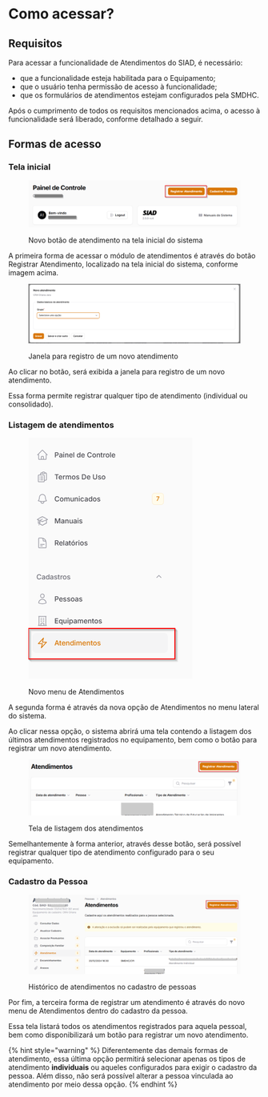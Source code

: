 # Como acessar?

## Requisitos

Para acessar a funcionalidade de Atendimentos do SIAD, é necessário:

* que a funcionalidade esteja habilitada para o Equipamento;
* que o usuário tenha permissão de acesso à funcionalidade;
* que os formulários de atendimentos estejam configurados pela SMDHC.

Após o cumprimento de todos os requisitos mencionados acima, o acesso à funcionalidade será liberado, conforme detalhado a seguir.

## Formas de acesso

### Tela inicial

<figure><img src="../../.gitbook/assets/image (9) (1) (1) (1).png" alt=""><figcaption><p>Novo botão de atendimento na tela inicial do sistema</p></figcaption></figure>

A primeira forma de acessar o módulo de atendimentos é através do botão Registrar Atendimento, localizado na tela inicial do sistema, conforme imagem acima.

<figure><img src="../../.gitbook/assets/image (10) (1) (1).png" alt=""><figcaption><p>Janela para registro de um novo atendimento</p></figcaption></figure>

Ao clicar no botão, será exibida a janela para registro de um novo atendimento.

Essa forma permite registrar qualquer tipo de atendimento (individual ou consolidado).

### Listagem de atendimentos

<figure><img src="../../.gitbook/assets/image (11) (1) (1).png" alt=""><figcaption><p>Novo menu de Atendimentos</p></figcaption></figure>

A segunda forma é através da nova opção de Atendimentos no menu lateral do sistema.

Ao clicar nessa opção, o sistema abrirá uma tela contendo a listagem dos últimos atendimentos registrados no equipamento, bem como o botão para registrar um novo atendimento.

<figure><img src="../../.gitbook/assets/image (12) (1) (1).png" alt=""><figcaption><p>Tela de listagem dos atendimentos</p></figcaption></figure>

Semelhantemente à forma anterior, através desse botão, será possível registrar qualquer tipo de atendimento configurado para o seu equipamento.

### Cadastro da Pessoa

<figure><img src="../../.gitbook/assets/image (13) (1) (1).png" alt=""><figcaption><p>Histórico de atendimentos no cadastro de pessoas</p></figcaption></figure>

Por fim, a terceira forma de registrar um atendimento é através do novo menu de Atendimentos dentro do cadastro da pessoa.&#x20;

Essa tela listará todos os atendimentos registrados para aquela pessoal, bem como disponibilizará um botão para registrar um novo atendimento.

{% hint style="warning" %}
Diferentemente das demais formas de atendimento, essa última opção permitirá selecionar apenas os tipos de atendimento **individuais** ou aqueles configurados para exigir o cadastro da pessoa. Além disso, não será possível alterar a pessoa vinculada ao atendimento por meio dessa opção.
{% endhint %}
